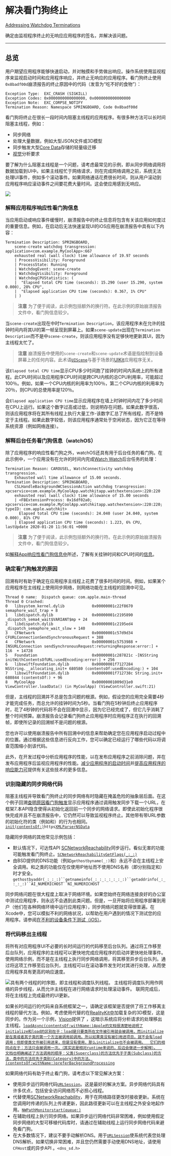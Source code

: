# 解决看门狗终止

[Addressing Watchdog Terminations](https://developer.apple.com/documentation/xcode/diagnosing_issues_using_crash_reports_and_device_logs/identifying_the_cause_of_common_crashes/addressing_watchdog_terminations)

确定由监视程序终止的无响应应用程序的签名，并解决该问题。

---

## 总览

用户期望应用程序能够快速启动，并对触摸和手势做出响应。操作系统使用监视程序来监视启动时间和应用程序响应，并终止无响应的应用程序。看门狗终止使用`0x8badf00d`崩溃报告的终止原因中的代码（发音为“吃不好的食物”）：

```
Exception Type:  EXC_CRASH (SIGKILL)
Exception Codes: 0x0000000000000000, 0x0000000000000000
Exception Note:  EXC_CORPSE_NOTIFY
Termination Reason: Namespace SPRINGBOARD, Code 0x8badf00d
```

看门狗将终止在很长一段时间内阻塞主线程的应用程序。有很多种方法可以长时间阻塞主线程，例如：

- 同步网络
- 处理大量数据，例如大型JSON文件或3D模型
- 同步触发大型[Core Data](https://developer.apple.com/documentation/coredata)存储的轻量级迁移
- [视觉](https://developer.apple.com/documentation/vision)分析要求

要了解为什么阻塞主线程是一个问题，请考虑最常见的示例，即从同步网络调用将数据加载到UI中。如果主线程忙于网络请求，则在完成网络调用之前，系统无法处理UI事件，例如多个滚动事件。如果网络通话花费很长时间，则从用户滚动到应用程序响应滚动事件之间要花费大量时间。这会使应用感到无响应。

![](imgs/addressing_watchdog_terminations/246dc404f3-original-1584497437.png)


### 解释应用程序响应性看门狗信息

当应用启动或响应事件缓慢时，崩溃报告中的终止信息将包含有关该应用如何度过的重要信息。例如，在启动后无法快速呈现UI的iOS应用在崩溃报告中具有以下内容：

```
Termination Description: SPRINGBOARD, 
    scene-create watchdog transgression: application<com.example.MyCoolApp>:667
    exhausted real (wall clock) time allowance of 19.97 seconds 
    | ProcessVisibility: Foreground 
    | ProcessState: Running 
    | WatchdogEvent: scene-create 
    | WatchdogVisibility: Foreground 
    | WatchdogCPUStatistics: ( 
    |  "Elapsed total CPU time (seconds): 15.290 (user 15.290, system 0.000), 28% CPU", 
    |  "Elapsed application CPU time (seconds): 0.367, 1% CPU" 
    | )
```

> **注意**
> 为了便于阅读，此示例包括额外的换行符。在此示例的原始崩溃报告文件中，看门狗信息较少。

当`scene-create`出现在中时`Termination Description`，该应用程序未在允许的挂钟时间内将其UI的第一帧呈现到屏幕上。如果`scene-update`出现在`Termination Description`而不是中`scene-create`，则该应用程序没有足够快地更新其UI，因为主线程太忙了。

> **注意**
> 崩溃报告中使用的`scene-create`和`scene-update`术语是指绘制到设备屏幕上的任何内容。此术语[`UIScene`](https://developer.apple.com/documentation/uikit/uiscene)与基于场景的[UIKit](https://developer.apple.com/documentation/uikit)应用程序无关。

该`Elapsed total CPU time`显示CPU多少时间跑了挂钟的时间内系统上的所有进程。此CPU时间以及应用程序CPU时间是跨CPU内核的总CPU利用率，可能超过100％。例如，如果一个CPU内核的利用率为100％，第二个CPU内核的利用率为20％，则CPU的总使用率是120％。

会`Elapsed application CPU time`显示应用程序在墙上时钟时间内花了多少时间在CPU上运行。如果这个数字过高或过低，则说明存在问题。如果此数字很高，则该应用程序将在其所有线程上执行大量工作-该数字汇总了所有线程，而不是特定于主线程。如果此数字较低，则该应用程序通常处于空闲状态，因为它正在等待系统资源（例如网络连接）。

### 解释后台任务看门狗信息（watchOS）

除了应用程序的响应性看门狗之外，watchOS还具有用于后台任务的看门狗。在此示例中，一个应用没有在允许的时间内完成[Watch Watch](https://developer.apple.com/documentation/watchconnectivity)后台任务的处理：

```
Termination Reason: CAROUSEL, WatchConnectivity watchdog transgression. 
    Exhausted wall time allowance of 15.00 seconds.
Termination Description: SPRINGBOARD, 
    CSLHandleBackgroundWCSessionAction watchdog transgression: xpcservice<com.example.MyCoolApp.watchkitapp.watchextension>:220:220 
    exhausted real (wall clock) time allowance of 15.00 seconds 
    | <FBExtensionProcess: 0x16df02a0; xpcservice<com.example.MyCoolApp.watchkitapp.watchextension>:220:220; typeID: com.apple.watchkit> 
      Elapsed total CPU time (seconds): 24.040 (user 24.040, system 0.000), 81% CPU 
    | Elapsed application CPU time (seconds): 1.223, 6% CPU, lastUpdate 2020-01-20 11:56:01 +0000
```

> **注意**
> 为了便于阅读，此示例包括额外的换行符。在此示例的原始崩溃报告文件中，看门狗信息较少。

如[解释App响应性看门狗信息中](https://developer.apple.com/documentation/xcode/diagnosing_issues_using_crash_reports_and_device_logs/identifying_the_cause_of_common_crashes/addressing_watchdog_terminations#3561602)所述，了解有关挂钟时间和CPU时间的[信息](https://developer.apple.com/documentation/xcode/diagnosing_issues_using_crash_reports_and_device_logs/identifying_the_cause_of_common_crashes/addressing_watchdog_terminations#3561602)。

### 确定看门狗触发的原因

回溯有时有助于确定在应用程序主线程上花费了很多时间的时间。例如，如果某个应用程序在主线程上使用同步网络，则网络功能在主线程的回溯中可见。

```
Thread 0 name:  Dispatch queue: com.apple.main-thread
Thread 0 Crashed:
0   libsystem_kernel.dylib            0x00000001c22f8670 semaphore_wait_trap + 8
1   libdispatch.dylib                 0x00000001c2195890 _dispatch_sema4_wait$VARIANT$mp + 24
2   libdispatch.dylib                 0x00000001c2195ed4 _dispatch_semaphore_wait_slow + 140
3   CFNetwork                         0x00000001c57d9d34 CFURLConnectionSendSynchronousRequest + 388
4   CFNetwork                         0x00000001c5753988 +[NSURLConnection sendSynchronousRequest:returningResponse:error:] + 116  + 14728
5   Foundation                        0x00000001c287821c -[NSString initWithContentsOfURL:usedEncoding:error:] + 256
6   libswiftFoundation.dylib          0x00000001f7127284 NSString.__allocating_init+ 680580 (contentsOf:usedEncoding:) + 104
7   libswiftFoundation.dylib          0x00000001f712738c String.init+ 680844 (contentsOf:) + 96
8   MyCoolApp                         0x00000001009d31e0 ViewController.loadData() (in MyCoolApp) (ViewController.swift:21)
```

但是，主线程的回溯并不总是包含问题的根源。例如，假设您的应用完全需要4秒才能完成任务，而总允许的挂钟时间为5秒。当看门狗在5秒钟后终止应用程序时，花了4秒钟的代码将不会在回溯中显示，因为它已经完成了，但它几乎消耗了整个时间预算。崩溃报告会记录看门狗终止应用程序时应用程序正在执行的回溯帧，即使所记录的回溯帧不是问题的根源。

您也许可以使用崩溃报告中所有回溯中的信息来帮助确定您在应用程序启动过程中的位置。通过根据这些信息进行反向工作，您可以确定已经运行了哪些代码以将调查范围缩小到该代码。

此外，在开发过程中分析应用程序的性能，以在发布应用程序之前消除问题，并在发布应用程序后监视应用程序的性能。[减少应用程序的启动时间](https://developer.apple.com/documentation/xcode/improving_your_app_s_performance/reducing_your_app_s_launch_time)并[提高应用程序的响应能力可](https://developer.apple.com/documentation/xcode/improving_your_app_s_performance/improving_app_responsiveness)提供有关这些技术的更多信息。

### 识别隐藏的同步网络代码

阻塞主线程并导致看门狗终止的同步网络有时隐藏在掩盖危险的抽象层后面。在这个例子回溯[查明原因看门狗触发](https://developer.apple.com/documentation/xcode/diagnosing_issues_using_crash_reports_and_device_logs/identifying_the_cause_of_common_crashes/addressing_watchdog_terminations#3561607)显示应用程序通过调用触发同步下载一个URL，在框架7.本API隐含使得从初始化返回前一个同步的网络请求。即使此初始化程序很快完成并且不在崩溃报告中，它仍然可以导致监视程序终止。其他带有带URL参数的初始化符的类（例如和）的行为也相同。[`init(contentsOf:)`](https://developer.apple.com/documentation/swift/string/3126735-init)`https`[`XMLParser`](https://developer.apple.com/documentation/foundation/xmlparser)[`NSData`](https://developer.apple.com/documentation/foundation/nsdata)

隐藏同步网络的其他常见示例包括：

- 默认情况下，可达性API [SCNetworkReachability](https://developer.apple.com/documentation/systemconfiguration/scnetworkreachability-g7d)同步运行。看似无害的功能可能触发看门狗终止。[`SCNetworkReachabilityGetFlags(_:_:)`](https://developer.apple.com/documentation/systemconfiguration/1514924-scnetworkreachabilitygetflags)
- 由BSD提供的DNS功能（例如`gethostbyname(_:)`和）永远不会在主线程上安全调用。和之类的功能仅在仅使用IP地址而不使用DNS名称（即分别指定和）时才安全。`gethostbyaddr(_:_:_:)``getnameinfo(_:_:_:_:_:_:_:)``getaddrinfo(_:_:_:_:)``AI_NUMERICHOST``NI_NUMERICHOST`

同步网络问题在很大程度上取决于网络环境。如果您始终在网络连接良好的办公室中测试应用程序，则永远不会遇到此类问题。但是，一旦开始将应用程序部署到用户（他们在各种网络环境中运行应用程序），同步网络问题就变得很普遍。在Xcode中，您可以模拟不利的网络状况，以帮助在用户遇到的情况下测试您的应用程序。请参阅[在不利的设备条件下测试（iOS）](https://help.apple.com/xcode/mac/current/#/dev308429d42)。

### 将代码移出主线程

将所有对应用程序UI不必要的长时间运行的代码移至后台队列。通过将工作移至后台队列，应用程序的主线程可以更快地完成应用程序的启动并更快地处理事件。使用网络示例，而不是在主线程上执行同步网络调用，将其移至异步后台队列。通过将这项工作移至后台队列，主线程可以在滚动事件发生时对其进行处理，从而使应用程序具有更高的响应速度。



![具有两个线程的时序图，即主线程和调度队列线程。 主线程将调度队列用作网络的异步线程，从而允许主线程在进行网络请求时处理滚动事件。 联网完成后，将在主线程上完成最终的UI更新。](imgs/addressing_watchdog_terminations/a29aba2141-original-1584497437.png)


如果长时间运行的代码来自系统框架之一，请确定该框架是否提供了将工作移离主线程的替代方法。例如，考虑使用代替的在[RealityKit中](https://developer.apple.com/documentation/realitykit)加载复杂的3D模型，这是同步的。作为另一个示例，[Vision](https://developer.apple.com/documentation/vision)提供了 ，这暗示系统应将分析请求的处理移出主线程。[`loadAsync(contentsOf:withName:)`](https://developer.apple.com/documentation/realitykit/entity/3244088-loadasync)[`Apple的文档很清楚地说明了initialize和load的区别在于：load是只要类所在文件被引用就会被调用，而initialize是在类或者其子类的第一个方法被调用前调用。所以如果类没有被引用进项目，就不会有load调用；但即使类文件被引用进来，但是没有使用，那么initialize也不会被调用。  它们的相同点在于：方法只会被调用一次。（其实这是相对runtime来说的，后边会做进一步解释）。  文档也明确阐述了方法调用的顺序：父类(Superclass)的方法优先于子类(Subclass)的方法，类中的方法优先于类别(Category)中的方法。(contentsOf:withName:)`](https://developer.apple.com/documentation/realitykit/entity/3244082-load)[`preferBackgroundProcessing`](https://developer.apple.com/documentation/vision/vnrequest/2875404-preferbackgroundprocessing)

如果网络代码有助于终止看门狗，请考虑以下常见解决方案：

- 使用异步运行网络代码[`URLSession`](https://developer.apple.com/documentation/foundation/urlsession)。这是最好的解决方案。异步网络代码具有许多优点，包括安全访问网络而不必担心线程。
- 代替使用[SCNetworkReachability](https://developer.apple.com/documentation/systemconfiguration/scnetworkreachability-g7d)，用于在网络路径更改时接收更新。系统在您调用时传递的队列上传递更新，因此路径更新可以在主线程之外安全地起作用。[`NWPathMonitor`](https://developer.apple.com/documentation/network/nwpathmonitor)[`start(queue:)`](https://developer.apple.com/documentation/network/nwpathmonitor/2998737-start)
- 在辅助线程上执行同步网络。如果异步运行网络代码非常困难，例如使用假定同步网络的大型可移植代码库时，请通过在辅助线程上运行同步网络代码来避免看门狗。
- 在大多数情况下，建议不要手动解析DNS。用于[`URLSession`](https://developer.apple.com/documentation/foundation/urlsession)使系统代表您处理DNS解析。如果切换非常困难，并且您仍然需要手动使用DNS地址，请使用`CFHost`或的异步API 。`<dns_sd.h>`